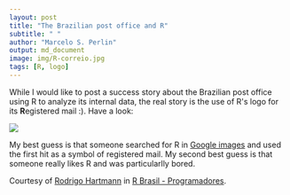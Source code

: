 ```yaml
---
layout: post
title: "The Brazilian post office and R"
subtitle: " "
author: "Marcelo S. Perlin"
output: md_document
image: img/R-correio.jpg
tags: [R, logo]
---
```


While I would like to post a success story about the Brazilian post office using R to analyze its internal data, the real story is the use of R's logo for its **R**egistered mail :). Have a look:

![](/img/R-correio.jpg)

My best guess is that someone searched for R in [Google images](https://www.google.com.br/search?q=R&newwindow=1&safe=off&source=lnms&tbm=isch&sa=X&ved=0ahUKEwj1p-2xws7YAhXGfpAKHQ0NDUoQ_AUICygC&biw=1920&bih=914) and used the first hit as a symbol of registered mail. My second best guess is that someone really likes R and was particularlly bored.

Courtesy of [Rodrigo Hartmann](https://www.facebook.com/photo.php?fbid=10154937596016249&set=gm.2002038520070983&type=3&theater&ifg=1) in [R Brasil - Programadores](https://www.facebook.com/groups/1410023525939155).
